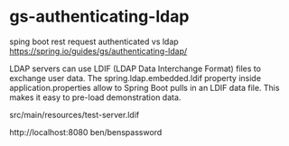 # gs-authenticating-ldap
sping boot rest request authenticated vs ldap
https://spring.io/guides/gs/authenticating-ldap/


LDAP servers can use LDIF (LDAP Data Interchange Format) files to exchange user data. The spring.ldap.embedded.ldif property inside application.properties allow to Spring Boot pulls in an LDIF data file. This makes it easy to pre-load demonstration data.

src/main/resources/test-server.ldif

http://localhost:8080
ben/benspassword


